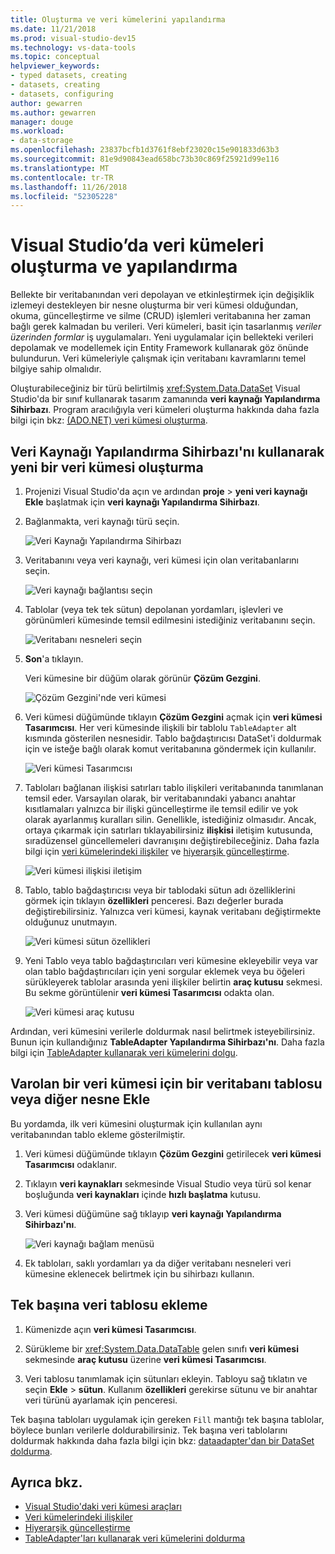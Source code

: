 ```yaml
---
title: Oluşturma ve veri kümelerini yapılandırma
ms.date: 11/21/2018
ms.prod: visual-studio-dev15
ms.technology: vs-data-tools
ms.topic: conceptual
helpviewer_keywords:
- typed datasets, creating
- datasets, creating
- datasets, configuring
author: gewarren
ms.author: gewarren
manager: douge
ms.workload:
- data-storage
ms.openlocfilehash: 23837bcfb1d3761f8ebf23020c15e901833d63b3
ms.sourcegitcommit: 81e9d90843ead658bc73b30c869f25921d99e116
ms.translationtype: MT
ms.contentlocale: tr-TR
ms.lasthandoff: 11/26/2018
ms.locfileid: "52305228"
---
```

# <a name="create-and-configure-datasets-in-visual-studio"></a>Visual Studio’da veri kümeleri oluşturma ve yapılandırma

Bellekte bir veritabanından veri depolayan ve etkinleştirmek için değişiklik izlemeyi destekleyen bir nesne oluşturma bir veri kümesi olduğundan, okuma, güncelleştirme ve silme (CRUD) işlemleri veritabanına her zaman bağlı gerek kalmadan bu verileri. Veri kümeleri, basit için tasarlanmış *veriler üzerinden formlar* iş uygulamaları. Yeni uygulamalar için bellekteki verileri depolamak ve modellemek için Entity Framework kullanarak göz önünde bulundurun. Veri kümeleriyle çalışmak için veritabanı kavramlarını temel bilgiye sahip olmalıdır.

Oluşturabileceğiniz bir türü belirtilmiş <xref:System.Data.DataSet> Visual Studio'da bir sınıf kullanarak tasarım zamanında **veri kaynağı Yapılandırma Sihirbazı**. Program aracılığıyla veri kümeleri oluşturma hakkında daha fazla bilgi için bkz: [(ADO.NET) veri kümesi oluşturma](/dotnet/framework/data/adonet/dataset-datatable-dataview/creating-a-dataset).

## <a name="create-a-new-dataset-by-using-the-data-source-configuration-wizard"></a>Veri Kaynağı Yapılandırma Sihirbazı'nı kullanarak yeni bir veri kümesi oluşturma

1. Projenizi Visual Studio'da açın ve ardından **proje** > **yeni veri kaynağı Ekle** başlatmak için **veri kaynağı Yapılandırma Sihirbazı**.

2. Bağlanmakta, veri kaynağı türü seçin.

     ![Veri Kaynağı Yapılandırma Sihirbazı](../data-tools/media/data-source-configuration-wizard.png)

3. Veritabanını veya veri kaynağı, veri kümesi için olan veritabanlarını seçin.

     ![Veri kaynağı bağlantısı seçin](../data-tools/media/data-source-choose-a-connection.png)

4. Tablolar (veya tek tek sütun) depolanan yordamları, işlevleri ve görünümleri kümesinde temsil edilmesini istediğiniz veritabanını seçin.

     ![Veritabanı nesneleri seçin](../data-tools/media/raddata-chose-objects.png)

5. **Son**'a tıklayın.

   Veri kümesine bir düğüm olarak görünür **Çözüm Gezgini**.

   ![Çözüm Gezgini'nde veri kümesi](../data-tools/media/dataset-in-solution-explorer.png)

6. Veri kümesi düğümünde tıklayın **Çözüm Gezgini** açmak için **veri kümesi Tasarımcısı**. Her veri kümesinde ilişkili bir tablolu `TableAdapter` alt kısmında gösterilen nesnesidir. Tablo bağdaştırıcısı DataSet'i doldurmak için ve isteğe bağlı olarak komut veritabanına göndermek için kullanılır.

   ![Veri kümesi Tasarımcısı](../data-tools/media/dataset-designer.png)

7. Tabloları bağlanan ilişkisi satırları tablo ilişkileri veritabanında tanımlanan temsil eder. Varsayılan olarak, bir veritabanındaki yabancı anahtar kısıtlamaları yalnızca bir ilişki güncelleştirme ile temsil edilir ve yok olarak ayarlanmış kuralları silin. Genellikle, istediğiniz olmasıdır. Ancak, ortaya çıkarmak için satırları tıklayabilirsiniz **ilişkisi** iletişim kutusunda, sıradüzensel güncellemeleri davranışını değiştirebileceğiniz. Daha fazla bilgi için [veri kümelerindeki ilişkiler](../data-tools/relationships-in-datasets.md) ve [hiyerarşik güncelleştirme](../data-tools/hierarchical-update.md).

     ![Veri kümesi ilişkisi iletişim](../data-tools/media/raddata-relation-dialog.png)

8. Tablo, tablo bağdaştırıcısı veya bir tablodaki sütun adı özelliklerini görmek için tıklayın **özellikleri** penceresi. Bazı değerler burada değiştirebilirsiniz. Yalnızca veri kümesi, kaynak veritabanı değiştirmekte olduğunuz unutmayın.

     ![Veri kümesi sütun özellikleri](../data-tools/media/dataset-column-properties.png)

9. Yeni Tablo veya tablo bağdaştırıcıları veri kümesine ekleyebilir veya var olan tablo bağdaştırıcıları için yeni sorgular eklemek veya bu öğeleri sürükleyerek tablolar arasında yeni ilişkiler belirtin **araç kutusu** sekmesi. Bu sekme görüntülenir **veri kümesi Tasarımcısı** odakta olan.

     ![Veri kümesi araç kutusu](../data-tools/media/raddata-dataset-toolbox.png)

Ardından, veri kümesini verilerle doldurmak nasıl belirtmek isteyebilirsiniz. Bunun için kullandığınız **TableAdapter Yapılandırma Sihirbazı'nı**. Daha fazla bilgi için [TableAdapter kullanarak veri kümelerini dolgu](../data-tools/fill-datasets-by-using-tableadapters.md).

## <a name="add-a-database-table-or-other-object-to-an-existing-dataset"></a>Varolan bir veri kümesi için bir veritabanı tablosu veya diğer nesne Ekle

Bu yordamda, ilk veri kümesini oluşturmak için kullanılan aynı veritabanından tablo ekleme gösterilmiştir.

1. Veri kümesi düğümünde tıklayın **Çözüm Gezgini** getirilecek **veri kümesi Tasarımcısı** odaklanır.

2. Tıklayın **veri kaynakları** sekmesinde Visual Studio veya türü sol kenar boşluğunda **veri kaynakları** içinde **hızlı başlatma** kutusu.

3. Veri kümesi düğümüne sağ tıklayıp **veri kaynağı Yapılandırma Sihirbazı'nı**.

     ![Veri kaynağı bağlam menüsü](../data-tools/media/data-source-context-menu.png)

4. Ek tabloları, saklı yordamları ya da diğer veritabanı nesneleri veri kümesine eklenecek belirtmek için bu sihirbazı kullanın.

## <a name="add-a-stand-alone-data-table-to-a-dataset"></a>Tek başına veri tablosu ekleme

1. Kümenizde açın **veri kümesi Tasarımcısı**.

2. Sürükleme bir <xref:System.Data.DataTable> gelen sınıfı **veri kümesi** sekmesinde **araç kutusu** üzerine **veri kümesi Tasarımcısı**.

3. Veri tablosu tanımlamak için sütunları ekleyin. Tabloyu sağ tıklatın ve seçin **Ekle** > **sütun**. Kullanım **özellikleri** gerekirse sütunu ve bir anahtar veri türünü ayarlamak için penceresi.

Tek başına tabloları uygulamak için gereken `Fill` mantığı tek başına tablolar, böylece bunları verilerle doldurabilirsiniz. Tek başına veri tablolarını doldurmak hakkında daha fazla bilgi için bkz: [dataadapter'dan bir DataSet doldurma](/dotnet/framework/data/adonet/populating-a-dataset-from-a-dataadapter).

## <a name="see-also"></a>Ayrıca bkz.

- [Visual Studio'daki veri kümesi araçları](../data-tools/dataset-tools-in-visual-studio.md)
- [Veri kümelerindeki ilişkiler](../data-tools/relationships-in-datasets.md)
- [Hiyerarşik güncelleştirme](../data-tools/hierarchical-update.md)
- [TableAdapter'ları kullanarak veri kümelerini doldurma](../data-tools/fill-datasets-by-using-tableadapters.md)